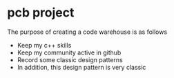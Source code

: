 # pcb project

The purpose of creating a code warehouse is as follows

- Keep my c++ skills
- Keep my community active in github
- Record some classic design patterns
- In addition, this design pattern is very classic
